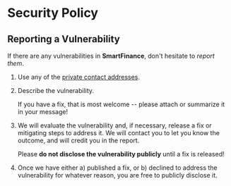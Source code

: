 # Security Policy

## Reporting a Vulnerability

If there are any vulnerabilities in **SmartFinance**, don't hesitate to _report them_.

1. Use any of the [private contact addresses](https://github.com/LHenrique2502/smartfinance#support).
2. Describe the vulnerability.

   If you have a fix, that is most welcome -- please attach or summarize it in your message!

3. We will evaluate the vulnerability and, if necessary, release a fix or mitigating steps to address it. We will contact you to let you know the outcome, and will credit you in the report.

   Please **do not disclose the vulnerability publicly** until a fix is released!

4. Once we have either a) published a fix, or b) declined to address the vulnerability for whatever reason, you are free to publicly disclose it.
